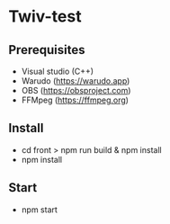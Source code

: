 # Twiv-test

## Prerequisites
- Visual studio (C++)
- Warudo (https://warudo.app)
- OBS (https://obsproject.com)
- FFMpeg (https://ffmpeg.org)

## Install
- cd front > npm run build & npm install
- npm install

## Start
- npm start

